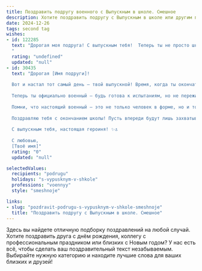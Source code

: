 ```yaml
---
title: Поздравить подругу военного с Выпускным в школе. Смешное
description: Хотите поздравить подругу с Выпускным в школе или другим праздником? Наш ИИ создаст незабываемое поздравление, а вы обязательно выделитесь среди других.  
date: 2024-12-26
tags: second tag
wishes:
- id: 122285
  text: "Дорогая моя подруга! С выпускным тебя!  Теперь ты не просто школьница, а выпускница, готовая покорять мир… и врагов!  Серьёзно, представляю, как ты будешь блестяще командовать парадом —  вместо строящихся солдат, конечно,  будут твои одноклассники,  но эффект будет тот же!  Желаю тебе успехов на военном поприще,  чтобы  вся твоя жизнь была построена по уставу…  ну, почти!  Главное – чтобы все приказы выполнялись,  а дезертирство было только из скучных мероприятий.  С праздником! Ура!
  "
  rating: "undefined"
  updated: "null"
- id: 30435
  text: "Дорогая [Имя подруги]!
  
  Вот и настал тот самый день – твой выпускной! Время, когда ты окончательно прощайся с партами и учителями, чтобы навсегда запомнить, каково это – не делать домашние задания!
  
  Теперь ты официально военный – будь готова к испытаниям, но не переживай! Ты пройдёшь все «баррикады» с лёгкостью, ведь ты уже прошла через трудности с друзьями, включая бессонные ночи перед контрольными и боевые задачи по поиску заставших на перемене занимательных мемов!
  
  Помни, что настоящий военный – это не только человек в форме, но и тот, кто умеет «освободить» место в холодильнике от вкусняшек перед сном и справиться с любой сложной ситуацией, если под рукой есть пицца.
  
  Поздравляю тебя с окончанием школы! Пусть впереди будут лишь захватывающие приключения, верные друзья и много смеха! А мы, твоё «групповое подразделение», всегда будем рядом, готовые поддержать любым шутливым «обстрелом»!
  
  С выпускным тебя, настоящая героиня! ✨⚓️
  
  С любовью,
  [Твоё имя]"
  rating: "0"
  updated: "null"

selectedValues:
  recipients: "podrugu"
  holidays: "s-vypusknym-v-shkole"
  professions: "voennyy"
  style: "smeshnoje"

links:
- slug: "pozdravit-podrugu-s-vypusknym-v-shkole-smeshnoje"
  title: "Поздравить подругу с Выпускным в школе. Смешное"
---
```


Здесь вы найдете отличную подборку поздравлений на любой случай. 
Хотите поздравить друга с днём рождения, коллегу с профессиональным праздником или близких с Новым годом? У нас есть всё, чтобы сделать ваш поздравительный текст незабываемым. Выбирайте нужную категорию и находите лучшие слова для ваших близких и друзей!
